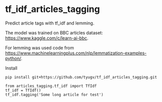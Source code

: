 # tf_idf_articles_tagging
Predict article tags with tf_idf and lemming. 

The model was trained on BBC articles dataset: https://www.kaggle.com/c/learn-ai-bbc. 

For lemming was used code from https://www.machinelearningplus.com/nlp/lemmatization-examples-python/.

Install
```
pip install git+https://github.com/tyugv/tf_idf_articles_tagging.git
```
```
from articles_tagging.tf_idf import TfIdf
tf_idf = TfIdf()
tf_idf.tagging('Some long article for test')
```
